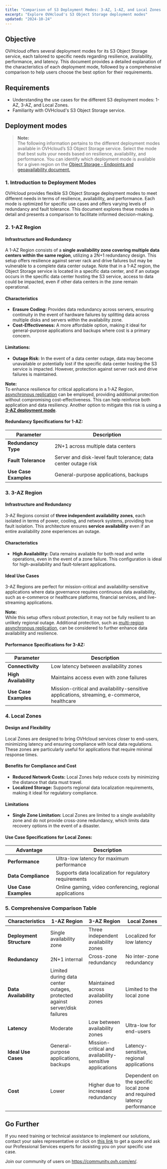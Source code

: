 ```yaml
---
title: "Comparison of S3 Deployment Modes: 3-AZ, 1-AZ, and Local Zones Overview"  
excerpt: "Explore OVHcloud's S3 Object Storage deployment modes"  
updated: "2024-10-24"  
---
```


## Objective

OVHcloud offers several deployment modes for its S3 Object Storage service, each tailored to specific needs regarding resilience, availability, performance, and latency. This document provides a detailed explanation of the characteristics of each deployment mode, followed by a comprehensive comparison to help users choose the best option for their requirements.

## Requirements

- Understanding the use cases for the different S3 deployment modes: 1-AZ, 3-AZ, and Local Zones.
- Familiarity with OVHcloud's S3 Object Storage service.

## Deployment modes

> **Note:**  
> The following information pertains to the different deployment modes available in OVHcloud’s S3 Object Storage service. Select the mode that best suits your needs based on resilience, availability, and performance. You can identify which deployment mode is available for a given region on the [Object Storage - Endpoints and geoavailability document.](https://help.ovhcloud.com/csm/en-gb-public-cloud-storage-s3-location?id=kb_article_view&sysparm_article=KB0047382)

### 1. Introduction to Deployment Modes

OVHcloud provides flexible S3 Object Storage deployment modes to meet different needs in terms of resilience, availability, and performance. Each mode is optimized for specific use cases and offers varying levels of redundancy and fault tolerance. This document explores these modes in detail and presents a comparison to facilitate informed decision-making.

### 2. 1-AZ Region

#### Infrastructure and Redundancy

A 1-AZ Region consists of a **single availability zone covering multiple data centers within the same region**, utilizing a 2N+1 redundancy design. This setup offers resilience against server rack and drive failures but may be vulnerable to a complete data center outage. Note that in a 1-AZ region, the Object Storage service is located in a specific data center, and if an outage occurs in the specific data center hosting the S3 service, access to data could be impacted, even if other data centers in the zone remain operational.

#### Characteristics

- **Erasure Coding:** Provides data redundancy across servers, ensuring continuity in the event of hardware failures by splitting data across multiple disks and servers within the availability zone.
- **Cost-Effectiveness:** A more affordable option, making it ideal for general-purpose applications and backups where cost is a primary concern.

#### Limitations:

- **Outage Risk:** In the event of a data center outage, data may become unavailable or potentially lost if the specific data center hosting the S3 service is impacted. However, protection against server rack and drive failures is maintained.

**Note:**  
To enhance resilience for critical applications in a 1-AZ Region, [asynchronous replication](https://help.ovhcloud.com/csm/en-gb-public-cloud-storage-s3-asynchronous-replication-buckets?id=kb_article_view&sysparm_article=KB0062422) can be employed, providing additional protection without compromising cost-effectiveness. This can help reinforce both application and data resiliency. Another option to mitigate this risk is using a [**3-AZ deployment mode**](#3-3-az-region).

#### Redundancy Specifications for 1-AZ:

| Parameter         | Description                                                               |
|-------------------|---------------------------------------------------------------------------|
| **Redundancy Type**   | 2N+1 across multiple data centers                                         |
| **Fault Tolerance**   | Server and disk-level fault tolerance; data center outage risk            |
| **Use Case Examples** | General-purpose applications, backups                                    |

### 3. 3-AZ Region

#### Infrastructure and Redundancy

3-AZ Regions consist of **three independent availability zones**, each isolated in terms of power, cooling, and network systems, providing true fault isolation. This architecture ensures **service availability** even if an entire availability zone experiences an outage.

#### Characteristics

- **High Availability:** Data remains available for both read and write operations, even in the event of a zone failure. This configuration is ideal for high-availability and fault-tolerant applications. 

#### Ideal Use Cases

3-AZ Regions are perfect for mission-critical and availability-sensitive applications where data governance requires continuous data availability, such as e-commerce or healthcare platforms, financial services, and live-streaming applications.

**Note:**  
While this setup offers robust protection, it may not be fully resilient to an unlikely regional outage. Additional protection, such as [multi-region asynchronous replication](https://help.ovhcloud.com/csm/en-gb-public-cloud-storage-s3-asynchronous-replication-buckets?id=kb_article_view&sysparm_article=KB0062422), can be considered to further enhance data availability and resilience.

#### Performance Specifications for 3-AZ:

| Parameter         | Description                                                               |
|-------------------|---------------------------------------------------------------------------|
| **Connectivity**      | Low latency between availability zones                                    |
| **High Availability** | Maintains access even with zone failures                                  |
| **Use Case Examples** | Mission-critical and availability-sensitive applications, streaming, e-commerce, healthcare |

### 4. Local Zones

#### Design and Flexibility

Local Zones are designed to bring OVHcloud services closer to end-users, minimizing latency and ensuring compliance with local data regulations. These zones are particularly useful for applications that require minimal response times.

#### Benefits for Compliance and Cost

- **Reduced Network Costs:** Local Zones help reduce costs by minimizing the distance that data must travel.
- **Localized Storage:** Supports regional data localization requirements, making it ideal for regulatory compliance.

#### Limitations

- **Single Zone Limitation:** Local Zones are limited to a single availability zone and do not provide cross-zone redundancy, which limits data recovery options in the event of a disaster.

#### Use Case Specifications for Local Zones:

| Advantage        | Description                                           |
|------------------|-------------------------------------------------------|
| **Performance**      | Ultra-low latency for maximum performance             |
| **Data Compliance**  | Supports data localization for regulatory requirements|
| **Use Case Examples**| Online gaming, video conferencing, regional applications |

### 5. Comprehensive Comparison Table

| Characteristics        | 1-AZ Region                         | 3-AZ Region                     | Local Zones                              |
|------------------------|-------------------------------------|---------------------------------|------------------------------------------|
| **Deployment Structure**    | Single availability zone            | Three independent availability zones | Localized for low latency                |
| **Redundancy**             | 2N+1 internal                       | Cross-zone redundancy            | No inter-zone redundancy                 |
| **Data Availability**      | Limited during data center outages, protected against server/disk failures | Maintained across availability zones | Limited to the local zone                |
| **Latency**               | Moderate                            | Low between availability zones   | Ultra-low for end-users                  |
| **Ideal Use Cases**        | General-purpose applications, backups | Mission-critical and availability-sensitive applications | Latency-sensitive, regional applications |
| **Cost**                   | Lower                               | Higher due to increased redundancy | Dependent on the specific local zone and required latency performance |

## Go Further

If you need training or technical assistance to implement our solutions, contact your sales representative or click on [this link](https://www.ovhcloud.com/en-ie/professional-services/) to get a quote and ask our Professional Services experts for assisting you on your specific use case.

Join our community of users on <https://community.ovh.com/en/>.
